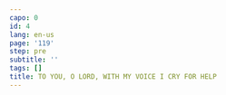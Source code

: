 ```yaml
---
capo: 0
id: 4
lang: en-us
page: '119'
step: pre
subtitle: ''
tags: []
title: TO YOU, O LORD, WITH MY VOICE I CRY FOR HELP
---
```

